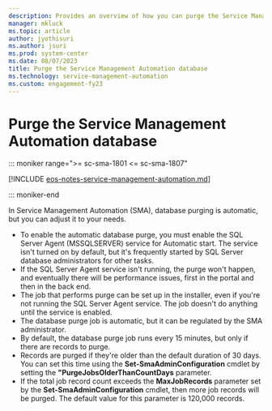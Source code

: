```yaml
---
description: Provides an overview of how you can purge the Service Management Automation database.
manager: mkluck
ms.topic: article
author: jyothisuri
ms.author: jsuri
ms.prod: system-center
ms.date: 08/07/2023
title: Purge the Service Management Automation database
ms.technology: service-management-automation
ms.custom: engagement-fy23
---
```


# Purge the Service Management Automation database

::: moniker range=">= sc-sma-1801 <= sc-sma-1807"

[!INCLUDE [eos-notes-service-management-automation.md](../includes/eos-notes-service-management-automation.md)]

::: moniker-end

In Service Management Automation (SMA), database purging is automatic, but you can adjust it to your needs.

- To enable the automatic database purge, you must enable the SQL Server Agent (MSSQLSERVER) service for Automatic start. The service isn't turned on by default, but it's frequently started by SQL Server database administrators for other tasks.
- If the SQL Server Agent service isn't running, the purge won't happen, and eventually there will be performance issues, first in the portal and then in the back end.
- The job that performs purge can be set up in the installer, even if you're not running the SQL Server Agent service. The job doesn't do anything until the service is enabled.
- The database purge job is automatic, but it can be regulated by the SMA administrator.
- By default, the database purge job runs every 15 minutes, but only if there are records to purge.
- Records are purged if they're older than the default duration of 30 days. You can set this time using the **Set-SmaAdminConfiguration** cmdlet by setting the **"PurgeJobsOlderThanCountDays** parameter.
-   If the total job record count exceeds the **MaxJobRecords** parameter set by the **Set-SmaAdminConfiguration** cmdlet, then more job records will be purged. The default value for this parameter is 120,000 records.
